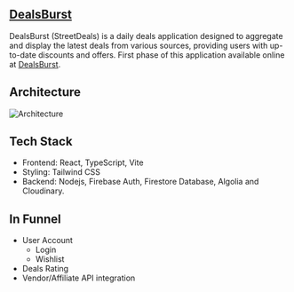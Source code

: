 ## [DealsBurst](https://www.dealsburst.com)

DealsBurst (StreetDeals) is a daily deals application designed to aggregate and display the latest deals from various sources, providing users with up-to-date discounts and offers. First phase of this application available online at [DealsBurst](https://www.dealsburst.com).

## Architecture 

![Architecture](https://res.cloudinary.com/dxhnwasub/image/upload/v1737005487/documents/dealsburst_architecture_g5rwfu.png)


## Tech Stack

- Frontend: React, TypeScript, Vite
- Styling: Tailwind CSS
- Backend: Nodejs, Firebase Auth, Firestore Database, Algolia and Cloudinary.

## In Funnel
- User Account
  - Login
  - Wishlist
- Deals Rating
- Vendor/Affiliate API integration
